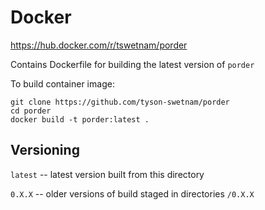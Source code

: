 # Docker

https://hub.docker.com/r/tswetnam/porder

Contains Dockerfile for building the latest version of `porder`

To build container image:

```
git clone https://github.com/tyson-swetnam/porder
cd porder
docker build -t porder:latest .
```

## Versioning

`latest` -- latest version built from this directory

`0.X.X` -- older versions of build staged in directories `/0.X.X` 
